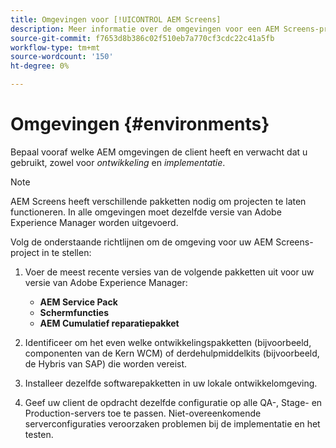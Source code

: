 ```yaml
---
title: Omgevingen voor [!UICONTROL AEM Screens]
description: Meer informatie over de omgevingen voor een AEM Screens-project.
source-git-commit: f7653d8b386c02f510eb7a770cf3cdc22c41a5fb
workflow-type: tm+mt
source-wordcount: '150'
ht-degree: 0%

---
```



# Omgevingen {#environments}

Bepaal vooraf welke AEM omgevingen de client heeft en verwacht dat u gebruikt, zowel voor *ontwikkeling* en *implementatie*.

>[!NOTE]
>
>AEM Screens heeft verschillende pakketten nodig om projecten te laten functioneren. In alle omgevingen moet dezelfde versie van Adobe Experience Manager worden uitgevoerd.

Volg de onderstaande richtlijnen om de omgeving voor uw AEM Screens-project in te stellen:

1. Voer de meest recente versies van de volgende pakketten uit voor uw versie van Adobe Experience Manager:

   * **AEM Service Pack**
   * **Schermfuncties**
   * **AEM Cumulatief reparatiepakket**

1. Identificeer om het even welke ontwikkelingspakketten (bijvoorbeeld, componenten van de Kern WCM) of derdehulpmiddelkits (bijvoorbeeld, de Hybris van SAP) die worden vereist.

1. Installeer dezelfde softwarepakketten in uw lokale ontwikkelomgeving.

1. Geef uw client de opdracht dezelfde configuratie op alle QA-, Stage- en Production-servers toe te passen. Niet-overeenkomende serverconfiguraties veroorzaken problemen bij de implementatie en het testen.

